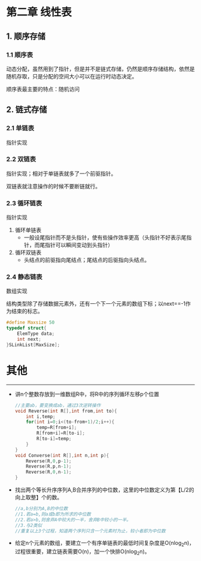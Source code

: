 # 第二章 线性表

## 1. 顺序存储

### 1.1 顺序表

动态分配，虽然用到了指针，但是并不是链式存储，仍然是顺序存储结构，依然是随机存取，只是分配的空间大小可以在运行时动态决定。

顺序表最主要的特点：随机访问

## 2. 链式存储

### 2.1 单链表

指针实现

### 2.2 双链表

指针实现；相对于单链表就多了一个前驱指针。

双链表就注意操作的时候不要断链就行。

### 2.3 循环链表

指针实现

1. 循环单链表
   - 一般设尾指针而不是头指针，使有些操作效率更高（头指针不好表示尾指针，而尾指针可以瞬间变动到头指针）
2. 循环双链表
   - 头结点的前驱指向尾结点；尾结点的后驱指向头结点。

### 2.4 静态链表

数组实现

结构类型除了存储数据元素外，还有一个下一个元素的数组下标；以next==-1作为结束的标志。

```c
#define Maxsize 50
typedef struct{
    ElemType data;
    int next;
}SLinkList[MaxSize];
```



# 其他

---

- 讲n个整数存放到一维数组R中，将R中的序列循环左移p个位置

  ```c
  //主要ab，要变换成ab，通过3次逆转操作
  void Reverse(int R[],int from,int to){
      int i,temp;
      for(int i=0;i<(to-from+1)/2;i++){
          temp=R[from+i];
          R[from+i]=R[to-i];
          R[to-i]=temp;
      }
  }
  void Converse(int R[],int n,int p){
      Reverse(R,0,p-1);
      Reverse(R,p,n-1);
      Reverse(R,0,n-1);
  }
  ```

- 找出两个等长升序序列A,B合并序列的中位数，这里的中位数定义为第【L/2的向上取整】个的数。

  ```c
  //a,b分别为A,B的中位数
  //1.若a=b,则a或b即为所求的中位数
  //2.若a>b,则舍弃A中较大的一半，舍弃B中较小的一半。
  //3.与2类似
  //重复以上3个过程，知道两个序列只含一个元素时为止，较小者即为中位数
  
  ```

- 给定n个元素的数组，要建立一个有序单链表的最低时间复杂度是O(nlog<sub>2</sub>n)，过程很重要，建立链表需要O(n)，加一个快排O(nlog<sub>2</sub>n)。

